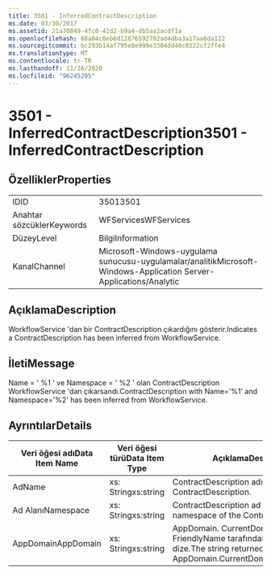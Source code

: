 ```yaml
---
title: 3501 - InferredContractDescription
ms.date: 03/30/2017
ms.assetid: 21a70849-4fc0-41d2-b9a4-db5aa2acdf1a
ms.openlocfilehash: 88a04c0eb6d12876592702ad4dba3a17aa8da122
ms.sourcegitcommit: bc293b14af795e0e999e3304dd40c0222cf2ffe4
ms.translationtype: MT
ms.contentlocale: tr-TR
ms.lasthandoff: 11/26/2020
ms.locfileid: "96245295"
---
```

# <a name="3501---inferredcontractdescription"></a><span data-ttu-id="3a8cf-102">3501 - InferredContractDescription</span><span class="sxs-lookup"><span data-stu-id="3a8cf-102">3501 - InferredContractDescription</span></span>

## <a name="properties"></a><span data-ttu-id="3a8cf-103">Özellikler</span><span class="sxs-lookup"><span data-stu-id="3a8cf-103">Properties</span></span>  
  
|||  
|-|-|  
|<span data-ttu-id="3a8cf-104">ID</span><span class="sxs-lookup"><span data-stu-id="3a8cf-104">ID</span></span>|<span data-ttu-id="3a8cf-105">3501</span><span class="sxs-lookup"><span data-stu-id="3a8cf-105">3501</span></span>|  
|<span data-ttu-id="3a8cf-106">Anahtar sözcükler</span><span class="sxs-lookup"><span data-stu-id="3a8cf-106">Keywords</span></span>|<span data-ttu-id="3a8cf-107">WFServices</span><span class="sxs-lookup"><span data-stu-id="3a8cf-107">WFServices</span></span>|  
|<span data-ttu-id="3a8cf-108">Düzey</span><span class="sxs-lookup"><span data-stu-id="3a8cf-108">Level</span></span>|<span data-ttu-id="3a8cf-109">Bilgi</span><span class="sxs-lookup"><span data-stu-id="3a8cf-109">Information</span></span>|  
|<span data-ttu-id="3a8cf-110">Kanal</span><span class="sxs-lookup"><span data-stu-id="3a8cf-110">Channel</span></span>|<span data-ttu-id="3a8cf-111">Microsoft-Windows-uygulama sunucusu-uygulamalar/analitik</span><span class="sxs-lookup"><span data-stu-id="3a8cf-111">Microsoft-Windows-Application Server-Applications/Analytic</span></span>|  
  
## <a name="description"></a><span data-ttu-id="3a8cf-112">Açıklama</span><span class="sxs-lookup"><span data-stu-id="3a8cf-112">Description</span></span>  

 <span data-ttu-id="3a8cf-113">WorkflowService 'dan bir ContractDescription çıkardığını gösterir.</span><span class="sxs-lookup"><span data-stu-id="3a8cf-113">Indicates a ContractDescription has been inferred from WorkflowService.</span></span>  
  
## <a name="message"></a><span data-ttu-id="3a8cf-114">İleti</span><span class="sxs-lookup"><span data-stu-id="3a8cf-114">Message</span></span>  

 <span data-ttu-id="3a8cf-115">Name = ' %1 ' ve Namespace = ' %2 ' olan ContractDescription WorkflowService 'dan çıkarsandı.</span><span class="sxs-lookup"><span data-stu-id="3a8cf-115">ContractDescription with Name='%1' and Namespace='%2' has been inferred from WorkflowService.</span></span>  
  
## <a name="details"></a><span data-ttu-id="3a8cf-116">Ayrıntılar</span><span class="sxs-lookup"><span data-stu-id="3a8cf-116">Details</span></span>  
  
|<span data-ttu-id="3a8cf-117">Veri öğesi adı</span><span class="sxs-lookup"><span data-stu-id="3a8cf-117">Data Item Name</span></span>|<span data-ttu-id="3a8cf-118">Veri öğesi türü</span><span class="sxs-lookup"><span data-stu-id="3a8cf-118">Data Item Type</span></span>|<span data-ttu-id="3a8cf-119">Açıklama</span><span class="sxs-lookup"><span data-stu-id="3a8cf-119">Description</span></span>|  
|--------------------|--------------------|-----------------|  
|<span data-ttu-id="3a8cf-120">Ad</span><span class="sxs-lookup"><span data-stu-id="3a8cf-120">Name</span></span>|<span data-ttu-id="3a8cf-121">xs: String</span><span class="sxs-lookup"><span data-stu-id="3a8cf-121">xs:string</span></span>|<span data-ttu-id="3a8cf-122">ContractDescription adı.</span><span class="sxs-lookup"><span data-stu-id="3a8cf-122">The name of the ContractDescription.</span></span>|  
|<span data-ttu-id="3a8cf-123">Ad Alanı</span><span class="sxs-lookup"><span data-stu-id="3a8cf-123">Namespace</span></span>|<span data-ttu-id="3a8cf-124">xs: String</span><span class="sxs-lookup"><span data-stu-id="3a8cf-124">xs:string</span></span>|<span data-ttu-id="3a8cf-125">ContractDescription ad alanı.</span><span class="sxs-lookup"><span data-stu-id="3a8cf-125">The namespace of the ContractDescription.</span></span>|  
|<span data-ttu-id="3a8cf-126">AppDomain</span><span class="sxs-lookup"><span data-stu-id="3a8cf-126">AppDomain</span></span>|<span data-ttu-id="3a8cf-127">xs: String</span><span class="sxs-lookup"><span data-stu-id="3a8cf-127">xs:string</span></span>|<span data-ttu-id="3a8cf-128">AppDomain. CurrentDomain. FriendlyName tarafından döndürülen dize.</span><span class="sxs-lookup"><span data-stu-id="3a8cf-128">The string returned by AppDomain.CurrentDomain.FriendlyName.</span></span>|
